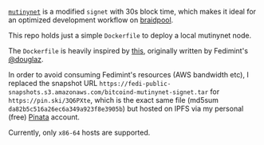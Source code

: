 [`mutinynet`](https://mutinynet.com/) is a modified `signet` with 30s block time, which makes it ideal for an optimized development workflow on [braidpool](https://github.com/braidpool/braidpool).

This repo holds just a simple `Dockerfile` to deploy a local mutinynet node.

The `Dockerfile` is heavily inspired by [this](https://github.com/fedimint/fedimint/blob/a71267934a5ec2f0df28686fa21362386e762ca0/docker/mutinynet-bitcoind-docker/Dockerfile), originally written by Fedimint's [@douglaz](https://github.com/douglaz).

In order to avoid consuming Fedimint's resources (AWS bandwidth etc), I replaced the snapshot URL `https://fedi-public-snapshots.s3.amazonaws.com/bitcoind-mutinynet-signet.tar` for `https://pin.ski/3Q6PXte`, which is the exact same file (md5sum `da82b5c516a26ec6a349a923f8e3905b`) but hosted on IPFS via my personal (free) [Pinata](https://pinata.cloud) account.

Currently, only `x86-64` hosts are supported.
